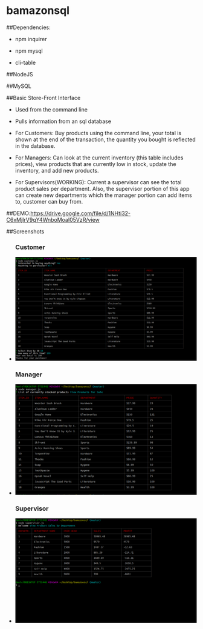 # bamazonsql

##Dependencies:
- npm inquirer

- npm mysql

- cli-table


##NodeJS

##MySQL


##Basic Store-Front Interface

- Used from the command line

- Pulls information from an sql database

- For Customers: Buy products using the command line, your total is shown at the end of the transaction, the quantity you bought is reflected in the database.

- For Managers: Can look at the current inventory (this table includes prices), view products that are currently low in stock, update the inventory, and add new products.

- For Supervisors(WORKING): Current a supervisor can see the total product sales per department. Also, the supervisor portion of this app can create new departments which the manager portion can add items to, customer can buy from. 




##DEMO:https://drive.google.com/file/d/1NHti32-C6xMjIrV9qY4WnboMoaI05VzR/view

##Screenshots

<ul>
  <h3>Customer</h3>
<li><img src="./images/customer.png"></li>
   <h3>Manager</h3>
<li><img src="./images/manager1.PNG"></li>
   <h3>Supervisor</h3>
<li><img src="./images/supervisor.PNG"></li>
</ul>



